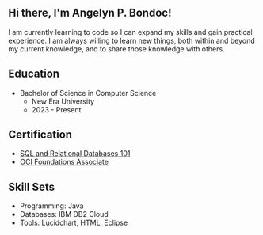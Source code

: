 ## Hi there, I'm Angelyn P. Bondoc! 
I am currently learning to code so I can expand my skills and gain practical experience. 
I am always willing to learn new things, both within and beyond my current knowledge, and to share those knowledge with others.

## Education
- Bachelor of Science in Computer Science
  - New Era University
  - 2023 - Present

## Certification

- [SQL and Relational Databases 101](https://courses.cognitiveclass.ai/certificates/8ed4134e0df940c582bac01b7018d738?fbclid=IwZXh0bgNhZW0CMTEAAR3QvC9k7uHhJreOfh9gGcwJRx1-7BhhunkKeszpR_vFRvrF4Igtr-Xi1cU_aem_QBDv1OYSp_GD93YGP4f8EA)
- [OCI Foundations Associate](https://brm-certview.oracle.com/ords/certview/ecertificate?ssn=OC5408853&trackId=OCI2024FNDCFA&key=54753b30ad2a880671c61325de4c440227c59d13)

## Skill Sets
- Programming: Java
- Databases: IBM DB2 Cloud
- Tools: Lucidchart, HTML, Eclipse
